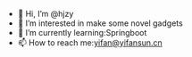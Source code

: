 - 👋 Hi, I’m @hjzy
- 👀 I’m interested in make some novel gadgets
- 🌱 I’m currently learning:Springboot
- 📫 How to reach me:yifan@yifansun.cn

<!---
hjzy/hjzy is a ✨ special ✨ repository because its `README.md` (this file) appears on your GitHub profile.
You can click the Preview link to take a look at your changes.
--->
